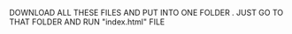 DOWNLOAD ALL THESE FILES AND PUT INTO ONE FOLDER .
JUST GO TO THAT FOLDER AND RUN "index.html" FILE
